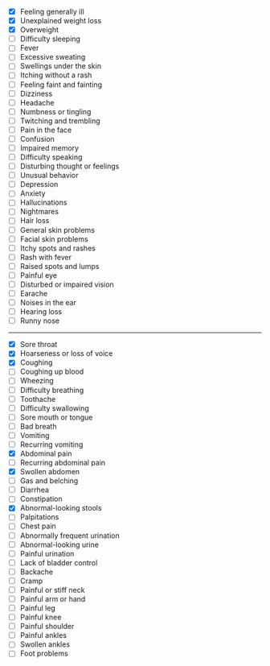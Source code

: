 - [x] Feeling generally ill
- [x] Unexplained weight loss
- [x] Overweight
- [ ] Difficulty sleeping
- [ ] Fever
- [ ] Excessive sweating
- [ ] Swellings under the skin
- [ ] Itching without a rash
- [ ] Feeling faint and fainting
- [ ] Dizziness
- [ ] Headache
- [ ] Numbness or tingling
- [ ] Twitching and trembling
- [ ] Pain in the face
- [ ] Confusion
- [ ] Impaired memory
- [ ] Difficulty speaking
- [ ] Disturbing thought or feelings
- [ ] Unusual behavior
- [ ] Depression
- [ ] Anxiety
- [ ] Hallucinations
- [ ] Nightmares
- [ ] Hair loss
- [ ] General skin problems
- [ ] Facial skin problems
- [ ] Itchy spots and rashes
- [ ] Rash with fever
- [ ] Raised spots and lumps
- [ ] Painful eye
- [ ] Disturbed or impaired vision
- [ ] Earache
- [ ] Noises in the ear
- [ ] Hearing loss
- [ ] Runny nose

---

- [x] Sore throat
- [x] Hoarseness or loss of voice
- [x] Coughing
- [ ] Coughing up blood
- [ ] Wheezing
- [ ] Difficulty breathing
- [ ] Toothache
- [ ] Difficulty swallowing
- [ ] Sore mouth or tongue
- [ ] Bad breath
- [ ] Vomiting
- [ ] Recurring vomiting
- [x] Abdominal pain
- [ ] Recurring abdominal pain
- [x] Swollen abdomen
- [ ] Gas and belching
- [ ] Diarrhea
- [ ] Constipation
- [x] Abnormal-looking stools
- [ ] Palpitations
- [ ] Chest pain
- [ ] Abnormally frequent urination
- [ ] Abnormal-looking urine
- [ ] Painful urination
- [ ] Lack of bladder control
- [ ] Backache
- [ ] Cramp
- [ ] Painful or stiff neck
- [ ] Painful arm or hand
- [ ] Painful leg
- [ ] Painful knee
- [ ] Painful shoulder
- [ ] Painful ankles
- [ ] Swollen ankles
- [ ] Foot problems

